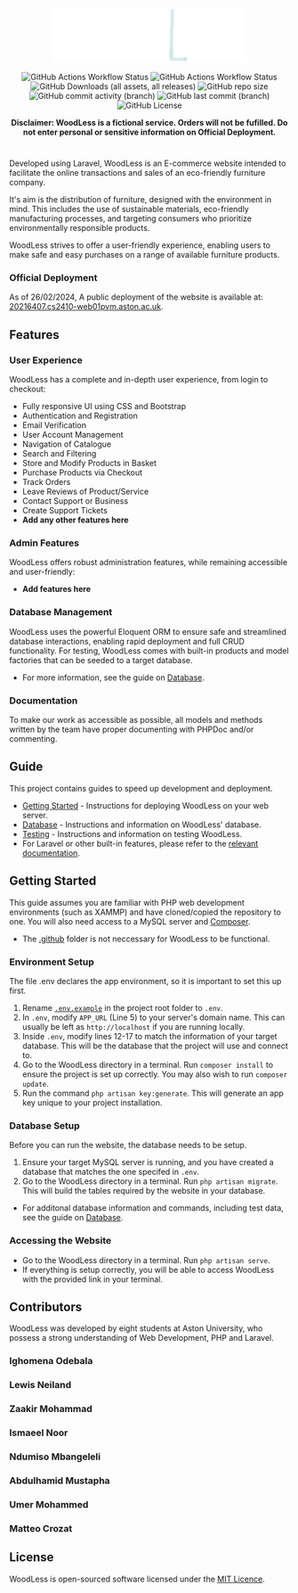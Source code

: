 <p align="center">
    <a href="http://220216407.cs2410-web01pvm.aston.ac.uk/" target="_blank"><img src="public_html/images/logo_plain_cropped.svg" width="350" alt="Woodless">
    </a>
</p>
<p align="center">
    <img alt="GitHub Actions Workflow Status" src="https://img.shields.io/github/actions/workflow/status/dhee-tree/Team-19/tests.yml?logo=github&label=tests&branch=development">
    <img alt="GitHub Actions Workflow Status" src="https://img.shields.io/github/actions/workflow/status/dhee-tree/Team-19/main.yml?logo=github&branch=development">
    <img alt="GitHub Downloads (all assets, all releases)" src="https://img.shields.io/github/downloads/dhee-tree/Team-19/total">
    <img alt="GitHub repo size" src="https://img.shields.io/github/repo-size/dhee-tree/Team-19">
    <img alt="GitHub commit activity (branch)" src="https://img.shields.io/github/commit-activity/t/dhee-tree/Team-19/development">
    <img alt="GitHub last commit (branch)" src="https://img.shields.io/github/last-commit/dhee-tree/Team-19/development">
    <img alt="GitHub License" src="https://img.shields.io/github/license/dhee-tree/Team-19">
</p>

<strong><p align="center">Disclaimer: WoodLess is a fictional service. Orders will not be fufilled. Do not enter personal or sensitive information on Official Deployment.</p></strong> 

#

Developed using Laravel, WoodLess is an E-commerce website intended to facilitate the online transactions and sales of an eco-friendly furniture company. 

It's aim is the distribution of furniture, designed with the environment in mind. This includes the use of sustainable materials, eco-friendly manufacturing processes, and targeting consumers who prioritize environmentally responsible products. 

WoodLess strives to offer a user-friendly experience, enabling users to make safe and easy purchases on a range of available furniture products.

### Official Deployment
As of 26/02/2024, A public deployment of the website is available at: [20216407.cs2410-web01pvm.aston.ac.uk](http://220216407.cs2410-web01pvm.aston.ac.uk/). 

## Features
### User Experience
WoodLess has a complete and in-depth user experience, from login to checkout:
- Fully responsive UI using CSS and Bootstrap
- Authentication and Registration
- Email Verification
- User Account Management
- Navigation of Catalogue
- Search and Filtering
- Store and Modify Products in Basket
- Purchase Products via Checkout
- Track Orders
- Leave Reviews of Product/Service
- Contact Support or Business
- Create Support Tickets
- **Add any other features here**

### Admin Features
WoodLess offers robust administration features, while remaining accessible and user-friendly:
- **Add features here**

### Database Management
WoodLess uses the powerful Eloquent ORM to ensure safe and streamlined database interactions, enabling rapid deployment and full CRUD functionality. For testing, WoodLess comes with built-in products and model factories that can be seeded to a target database.
- For more information, see the guide on [Database](./WoodLess/database).

### Documentation
To make our work as accessible as possible, all models and methods written by the team have proper documenting with PHPDoc and/or commenting. 

## Guide
This project contains guides to speed up development and deployment.
- [Getting Started](#getting-started) - Instructions for deploying WoodLess on your web server.
- [Database](./WoodLess/database) - Instructions and information on WoodLess' database.
- [Testing](./WoodLess/tests) - Instructions and information on testing WoodLess.
- For Laravel or other built-in features, please refer to the [relevant documentation](https://laravel.com/docs/10.x).

## Getting Started
This guide assumes you are familiar with PHP web development environments (such as XAMMP) and have cloned/copied the repository to one. You will also need access to a MySQL server and [Composer](https://getcomposer.org/download/). 

- The [.github](./.github) folder is not neccessary for WoodLess to be functional.

### Environment Setup
The file .env declares the app environment, so it is important to set this up first. 
1. Rename [`.env.example`](./WoodLess/.env.example) in the project root folder to `.env`.
2. In `.env`, modify `APP_URL` (Line 5) to your server's domain name. This can usually be left as `http://localhost` if you are running locally.
3. Inside `.env`, modify lines 12-17 to match the information of your target database. This will be the database that the project will use and connect to.
4. Go to the WoodLess directory in a terminal. Run `composer install` to ensure the project is set up correctly. You may also wish to run `composer update`.
5. Run the command `php artisan key:generate`. This will generate an app key unique to your project installation.

### Database Setup
Before you can run the website, the database needs to be setup.
1. Ensure your target MySQL server is running, and you have created a database that matches the one specifed in `.env`.
2. Go to the WoodLess directory in a terminal. Run `php artisan migrate`. This will build the tables required by the website in your database.
- For additonal database information and commands, including test data, see the guide on [Database](./WoodLess/database).

### Accessing the Website
- Go to the WoodLess directory in a terminal. Run `php artisan serve`. 
- If everything is setup correctly, you will be able to access WoodLess with the provided link in your terminal.

## Contributors
WoodLess was developed by eight students at Aston University, who possess a strong understanding of Web Development, PHP and Laravel.
### Ighomena Odebala
### Lewis Neiland
### Zaakir Mohammad
### Ismaeel Noor 
### Ndumiso Mbangeleli
### Abdulhamid Mustapha
### Umer Mohammed
### Matteo Crozat

## License
WoodLess is open-sourced software licensed under the [MIT Licence](./LICENSE).